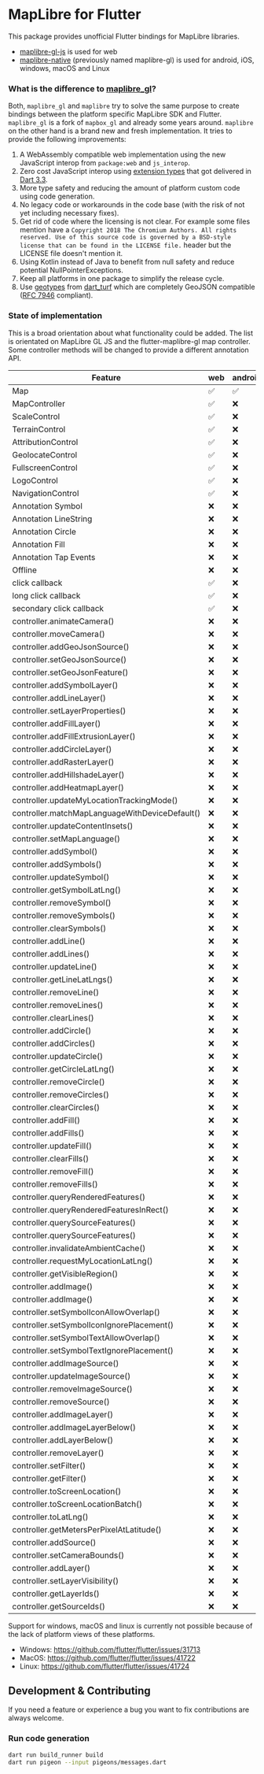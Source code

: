 # MapLibre for Flutter

This package provides unofficial Flutter bindings for MapLibre libraries.

- [maplibre-gl-js](https://github.com/maplibre/maplibre-gl-js) is used for web
- [maplibre-native](https://github.com/maplibre/maplibre-native) (previously
  named maplibre-gl) is used for android, iOS,
  windows, macOS and Linux

### What is the difference to [maplibre_gl](https://pub.dev/packages/maplibre_gl)?

Both, `maplibre_gl` and `maplibre` try to solve the same purpose to create
bindings between the
platform specific MapLibre SDK and Flutter. `maplibre_gl` is a fork
of `mapbox_gl` and already some
years around. `maplibre` on the other hand is a brand new and fresh
implementation. It tries to
provide the following improvements:

1. A WebAssembly compatible web implementation using the new JavaScript interop
   from `package:web`
   and `js_interop`.
2. Zero cost JavaScript interop
   using [extension types](https://dart.dev/language/extension-types)
   that got delivered
   in [Dart 3.3](https://medium.com/dartlang/dart-3-3-325bf2bf6c13).
3. More type safety and reducing the amount of platform custom code using code
   generation.
4. No legacy code or workarounds in the code base (with the risk of not yet
   including necessary
   fixes).
5. Get rid of code where the licensing is not clear. For example some files
   mention have
   a `Copyright 2018 The Chromium Authors. All rights reserved. Use of this source code is governed by a BSD-style license that can be found in the LICENSE file.`
   header but the LICENSE file doesn't mention it.
6. Using Kotlin instead of Java to benefit from null safety and reduce potential
   NullPointerExceptions.
7. Keep all platforms in one package to simplify the release cycle.
8. Use [geotypes](https://pub.dev/packages/geotypes)
   from [dart_turf](https://pub.dev/packages/turf)
   which are completely GeoJSON compatible
   ([RFC 7946](https://datatracker.ietf.org/doc/html/rfc7946) compliant).

### State of implementation

This is a broad orientation about what functionality could be added. The list
is orientated on MapLibre GL JS and the flutter-maplibre-gl map controller.
Some controller methods will be changed to provide a different annotation API.

| Feature                                        | web | android | iOS | windows | macOS | linux |
|------------------------------------------------|-----|---------|-----|---------|-------|-------|
| Map                                            | ✅   | ✅       | ❌   | ❌       | ❌     | ❌     |
| MapController                                  | ✅   | ❌       | ❌   | ❌       | ❌     | ❌     |
| ScaleControl                                   | ✅   | ❌       | ❌   | ❌       | ❌     | ❌     |
| TerrainControl                                 | ✅   | ❌       | ❌   | ❌       | ❌     | ❌     |
| AttributionControl                             | ✅   | ❌       | ❌   | ❌       | ❌     | ❌     |
| GeolocateControl                               | ✅   | ❌       | ❌   | ❌       | ❌     | ❌     |
| FullscreenControl                              | ✅   | ❌       | ❌   | ❌       | ❌     | ❌     |
| LogoControl                                    | ✅   | ❌       | ❌   | ❌       | ❌     | ❌     |
| NavigationControl                              | ✅   | ❌       | ❌   | ❌       | ❌     | ❌     |
| Annotation Symbol                              | ❌   | ❌       | ❌   | ❌       | ❌     | ❌     |
| Annotation LineString                          | ❌   | ❌       | ❌   | ❌       | ❌     | ❌     |
| Annotation Circle                              | ❌   | ❌       | ❌   | ❌       | ❌     | ❌     |
| Annotation Fill                                | ❌   | ❌       | ❌   | ❌       | ❌     | ❌     |
| Annotation Tap Events                          | ❌   | ❌       | ❌   | ❌       | ❌     | ❌     |
| Offline                                        | ❌   | ❌       | ❌   | ❌       | ❌     | ❌     |
| click callback                                 | ✅   | ❌       | ❌   | ❌       | ❌     | ❌     |
| long click callback                            | ✅   | ❌       | ❌   | ❌       | ❌     | ❌     |
| secondary click callback                       | ✅   | ❌       | ❌   | ❌       | ❌     | ❌     |
| controller.animateCamera()                     | ❌   | ❌       | ❌   | ❌       | ❌     | ❌     |
| controller.moveCamera()                        | ❌   | ❌       | ❌   | ❌       | ❌     | ❌     |
| controller.addGeoJsonSource()                  | ❌   | ❌       | ❌   | ❌       | ❌     | ❌     |
| controller.setGeoJsonSource()                  | ❌   | ❌       | ❌   | ❌       | ❌     | ❌     |
| controller.setGeoJsonFeature()                 | ❌   | ❌       | ❌   | ❌       | ❌     | ❌     |
| controller.addSymbolLayer()                    | ❌   | ❌       | ❌   | ❌       | ❌     | ❌     |
| controller.addLineLayer()                      | ❌   | ❌       | ❌   | ❌       | ❌     | ❌     |
| controller.setLayerProperties()                | ❌   | ❌       | ❌   | ❌       | ❌     | ❌     |
| controller.addFillLayer()                      | ❌   | ❌       | ❌   | ❌       | ❌     | ❌     |
| controller.addFillExtrusionLayer()             | ❌   | ❌       | ❌   | ❌       | ❌     | ❌     |
| controller.addCircleLayer()                    | ❌   | ❌       | ❌   | ❌       | ❌     | ❌     |
| controller.addRasterLayer()                    | ❌   | ❌       | ❌   | ❌       | ❌     | ❌     |
| controller.addHillshadeLayer()                 | ❌   | ❌       | ❌   | ❌       | ❌     | ❌     |
| controller.addHeatmapLayer()                   | ❌   | ❌       | ❌   | ❌       | ❌     | ❌     |
| controller.updateMyLocationTrackingMode()      | ❌   | ❌       | ❌   | ❌       | ❌     | ❌     |
| controller.matchMapLanguageWithDeviceDefault() | ❌   | ❌       | ❌   | ❌       | ❌     | ❌     |
| controller.updateContentInsets()               | ❌   | ❌       | ❌   | ❌       | ❌     | ❌     |
| controller.setMapLanguage()                    | ❌   | ❌       | ❌   | ❌       | ❌     | ❌     |
| controller.addSymbol()                         | ❌   | ❌       | ❌   | ❌       | ❌     | ❌     |
| controller.addSymbols()                        | ❌   | ❌       | ❌   | ❌       | ❌     | ❌     |
| controller.updateSymbol()                      | ❌   | ❌       | ❌   | ❌       | ❌     | ❌     |
| controller.getSymbolLatLng()                   | ❌   | ❌       | ❌   | ❌       | ❌     | ❌     |
| controller.removeSymbol()                      | ❌   | ❌       | ❌   | ❌       | ❌     | ❌     |
| controller.removeSymbols()                     | ❌   | ❌       | ❌   | ❌       | ❌     | ❌     |
| controller.clearSymbols()                      | ❌   | ❌       | ❌   | ❌       | ❌     | ❌     |
| controller.addLine()                           | ❌   | ❌       | ❌   | ❌       | ❌     | ❌     |
| controller.addLines()                          | ❌   | ❌       | ❌   | ❌       | ❌     | ❌     |
| controller.updateLine()                        | ❌   | ❌       | ❌   | ❌       | ❌     | ❌     |
| controller.getLineLatLngs()                    | ❌   | ❌       | ❌   | ❌       | ❌     | ❌     |
| controller.removeLine()                        | ❌   | ❌       | ❌   | ❌       | ❌     | ❌     |
| controller.removeLines()                       | ❌   | ❌       | ❌   | ❌       | ❌     | ❌     |
| controller.clearLines()                        | ❌   | ❌       | ❌   | ❌       | ❌     | ❌     |
| controller.addCircle()                         | ❌   | ❌       | ❌   | ❌       | ❌     | ❌     |
| controller.addCircles()                        | ❌   | ❌       | ❌   | ❌       | ❌     | ❌     |
| controller.updateCircle()                      | ❌   | ❌       | ❌   | ❌       | ❌     | ❌     |
| controller.getCircleLatLng()                   | ❌   | ❌       | ❌   | ❌       | ❌     | ❌     |
| controller.removeCircle()                      | ❌   | ❌       | ❌   | ❌       | ❌     | ❌     |
| controller.removeCircles()                     | ❌   | ❌       | ❌   | ❌       | ❌     | ❌     |
| controller.clearCircles()                      | ❌   | ❌       | ❌   | ❌       | ❌     | ❌     |
| controller.addFill()                           | ❌   | ❌       | ❌   | ❌       | ❌     | ❌     |
| controller.addFills()                          | ❌   | ❌       | ❌   | ❌       | ❌     | ❌     |
| controller.updateFill()                        | ❌   | ❌       | ❌   | ❌       | ❌     | ❌     |
| controller.clearFills()                        | ❌   | ❌       | ❌   | ❌       | ❌     | ❌     |
| controller.removeFill()                        | ❌   | ❌       | ❌   | ❌       | ❌     | ❌     |
| controller.removeFills()                       | ❌   | ❌       | ❌   | ❌       | ❌     | ❌     |
| controller.queryRenderedFeatures()             | ❌   | ❌       | ❌   | ❌       | ❌     | ❌     |
| controller.queryRenderedFeaturesInRect()       | ❌   | ❌       | ❌   | ❌       | ❌     | ❌     |
| controller.querySourceFeatures()               | ❌   | ❌       | ❌   | ❌       | ❌     | ❌     |
| controller.querySourceFeatures()               | ❌   | ❌       | ❌   | ❌       | ❌     | ❌     |
| controller.invalidateAmbientCache()            | ❌   | ❌       | ❌   | ❌       | ❌     | ❌     |
| controller.requestMyLocationLatLng()           | ❌   | ❌       | ❌   | ❌       | ❌     | ❌     |
| controller.getVisibleRegion()                  | ❌   | ❌       | ❌   | ❌       | ❌     | ❌     |
| controller.addImage()                          | ❌   | ❌       | ❌   | ❌       | ❌     | ❌     |
| controller.addImage()                          | ❌   | ❌       | ❌   | ❌       | ❌     | ❌     |
| controller.setSymbolIconAllowOverlap()         | ❌   | ❌       | ❌   | ❌       | ❌     | ❌     |
| controller.setSymbolIconIgnorePlacement()      | ❌   | ❌       | ❌   | ❌       | ❌     | ❌     |
| controller.setSymbolTextAllowOverlap()         | ❌   | ❌       | ❌   | ❌       | ❌     | ❌     |
| controller.setSymbolTextIgnorePlacement()      | ❌   | ❌       | ❌   | ❌       | ❌     | ❌     |
| controller.addImageSource()                    | ❌   | ❌       | ❌   | ❌       | ❌     | ❌     |
| controller.updateImageSource()                 | ❌   | ❌       | ❌   | ❌       | ❌     | ❌     |
| controller.removeImageSource()                 | ❌   | ❌       | ❌   | ❌       | ❌     | ❌     |
| controller.removeSource()                      | ❌   | ❌       | ❌   | ❌       | ❌     | ❌     |
| controller.addImageLayer()                     | ❌   | ❌       | ❌   | ❌       | ❌     | ❌     |
| controller.addImageLayerBelow()                | ❌   | ❌       | ❌   | ❌       | ❌     | ❌     |
| controller.addLayerBelow()                     | ❌   | ❌       | ❌   | ❌       | ❌     | ❌     |
| controller.removeLayer()                       | ❌   | ❌       | ❌   | ❌       | ❌     | ❌     |
| controller.setFilter()                         | ❌   | ❌       | ❌   | ❌       | ❌     | ❌     |
| controller.getFilter()                         | ❌   | ❌       | ❌   | ❌       | ❌     | ❌     |
| controller.toScreenLocation()                  | ❌   | ❌       | ❌   | ❌       | ❌     | ❌     |
| controller.toScreenLocationBatch()             | ❌   | ❌       | ❌   | ❌       | ❌     | ❌     |
| controller.toLatLng()                          | ❌   | ❌       | ❌   | ❌       | ❌     | ❌     |
| controller.getMetersPerPixelAtLatitude()       | ❌   | ❌       | ❌   | ❌       | ❌     | ❌     |
| controller.addSource()                         | ❌   | ❌       | ❌   | ❌       | ❌     | ❌     |
| controller.setCameraBounds()                   | ❌   | ❌       | ❌   | ❌       | ❌     | ❌     |
| controller.addLayer()                          | ❌   | ❌       | ❌   | ❌       | ❌     | ❌     |
| controller.setLayerVisibility()                | ❌   | ❌       | ❌   | ❌       | ❌     | ❌     |
| controller.getLayerIds()                       | ❌   | ❌       | ❌   | ❌       | ❌     | ❌     |
| controller.getSourceIds()                      | ❌   | ❌       | ❌   | ❌       | ❌     | ❌     |

Support for windows, macOS and linux is currently not possible because of the
lack of platform views of these platforms.

- Windows: https://github.com/flutter/flutter/issues/31713
- MacOS: https://github.com/flutter/flutter/issues/41722
- Linux: https://github.com/flutter/flutter/issues/41724

## Development & Contributing

If you need a feature or experience a bug you want to fix contributions are
always welcome.

### Run code generation

```bash
dart run build_runner build
dart run pigeon --input pigeons/messages.dart 
```
